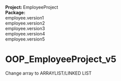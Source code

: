 <b>Project: </b> EmployeeProject <br />
<b>Package: <br />
</b> employee.version1 <br />
</b> employee.version2 <br />
</b> employee.version3 <br />
</b> employee.version4 <br />
</b> employee.version5 <br />
# OOP_EmployeeProject_v5
Change array to ARRAYLIST/LINKED LIST
